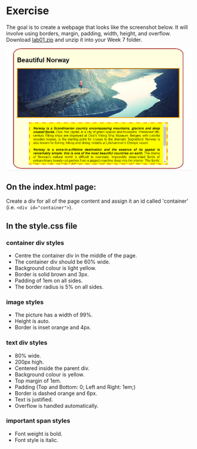 # Exercise

The goal is to create a webpage that looks like the screenshot below. It will involve using borders, margin, padding, width, height, and overflow. Download [lab01.zip](archives/lab01.zip) and unzip it into your Week 7 folder.

![](./img/07.png)

## On the index.html page:

Create a div for all of the page content and assign it an id called 'container' (i.e. `<div id="container">`).

## In the style.css file

### container div styles

- Centre the container div in the middle of the page.
- The container div should be 60% wide.
- Background colour is light yellow.
- Border is solid brown and 3px.
- Padding of 1em on all sides.
- The border radius is 5% on all sides.

### image styles

- The picture has a width of 99%.
- Height is auto.
- Border is inset orange and 4px.

### text div styles

- 80% wide.
- 200px high.
- Centered inside the parent div.
- Background colour is yellow.
- Top margin of 1em.
- Padding (Top and Bottom: 0; Left and Right: 1em;)
- Border is dashed orange and 6px.
- Text is justified.
- Overflow is handled automatically.

### important span styles

- Font weight is bold.
- Font style is italic.
